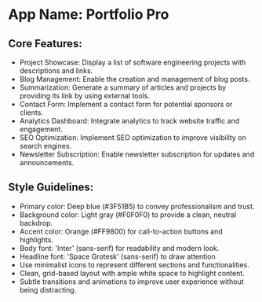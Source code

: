 # **App Name**: Portfolio Pro

## Core Features:

- Project Showcase: Display a list of software engineering projects with descriptions and links.
- Blog Management: Enable the creation and management of blog posts.
- Summarization: Generate a summary of articles and projects by providing its link by using external tools.
- Contact Form: Implement a contact form for potential sponsors or clients.
- Analytics Dashboard: Integrate analytics to track website traffic and engagement.
- SEO Optimization: Implement SEO optimization to improve visibility on search engines.
- Newsletter Subscription: Enable newsletter subscription for updates and announcements.

## Style Guidelines:

- Primary color: Deep blue (#3F51B5) to convey professionalism and trust.
- Background color: Light gray (#F0F0F0) to provide a clean, neutral backdrop.
- Accent color: Orange (#FF9800) for call-to-action buttons and highlights.
- Body font: 'Inter' (sans-serif) for readability and modern look.
- Headline font: 'Space Grotesk' (sans-serif) to draw attention
- Use minimalist icons to represent different sections and functionalities.
- Clean, grid-based layout with ample white space to highlight content.
- Subtle transitions and animations to improve user experience without being distracting.